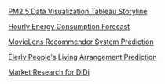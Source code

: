 

[PM2.5 Data Visualization Tableau Storyline](https://public.tableau.com/profile/zhou5721#!/vizhome/PM2_5Workbook/Story1?publish=yes)

[Hourly Energy Consumption Forecast](https://github.com/wuyueliuye/MyPractice/blob/master/hourly_energy_consumption.pdf)

[MovieLens Recommender System Prediction](https://github.com/wuyueliuye/MyPractice/blob/master/movie_recommendation.R)

[Elerly People's Living Arrangement Prediction]()

[Market Research for DiDi]()
